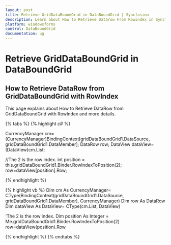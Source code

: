 ```yaml
---
layout: post
title: Retrieve GridDataBoundGrid in DataBoundGrid | Syncfusion
description: Learn about How to Retrieve Datarow From Rowindex in Syncfusion Windows Forms GridDataBoundGrid(Classic) control and more.
platform: windowsforms
control: DataBoundGrid
documentation: ug
---
```


# Retrieve GridDataBoundGrid in DataBoundGrid

## How to Retrieve DataRow from GridDataBoundGrid with RowIndex

This page explains about How to Retrieve DataRow from GridDataBoundGrid with RowIndex and more details.

{% tabs %}
{% highlight c# %}

CurrencyManager cm=(CurrencyManager)BindingContext[gridDataBoundGrid1.DataSource, gridDataBoundGrid1.DataMember]; 
DataRow row;
DataView dataView=(DataView)cm.List;

//The 2 is the row index.
int position = this.gridDataBoundGrid1.Binder.RowIndexToPosition(2);
row=dataView[position].Row;

{% endhighlight %}

{% highlight vb %}
Dim cm As CurrencyManager= CType(BindingContext(gridDataBoundGrid1.DataSource, gridDataBoundGrid1.DataMember), CurrencyManager)
Dim row As DataRow
Dim dataView As DataView= CType(cm.List, DataView)

'The 2 is the row index.
Dim position As Integer = Me.gridDataBoundGrid1.Binder.RowIndexToPosition(2)
row=dataView(position).Row

{% endhighlight %}
{% endtabs %}
